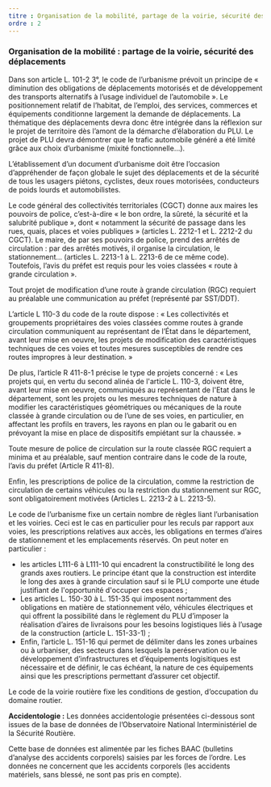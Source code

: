 ```yaml
---
titre : Organisation de la mobilité, partage de la voirie, sécurité des déplacements
ordre : 2
---
```

### Organisation de la mobilité : partage de la voirie, sécurité des déplacements

Dans son article L. 101-2 3°, le code de l’urbanisme prévoit un principe de « diminution des obligations de
déplacements motorisés et de développement des transports alternatifs à l’usage individuel de
l’automobile ». Le positionnement relatif de l’habitat, de l’emploi, des services, commerces et équipements conditionne largement la demande de déplacements. La thématique des déplacements devra donc être
intégrée dans la réflexion sur le projet de territoire dès l’amont de la démarche d’élaboration du PLU. Le
projet de PLU devra démontrer que le trafic automobile généré a été limité grâce aux choix d’urbanisme
(mixité fonctionnelle...).

L’établissement d’un document d’urbanisme doit être l’occasion d’appréhender de façon globale le sujet
des déplacements et de la sécurité de tous les usagers piétons, cyclistes, deux roues motorisées,
conducteurs de poids lourds et automobilistes.

Le code général des collectivités territoriales (CGCT) donne aux maires les pouvoirs de police, c’est-à-dire
« le bon ordre, la sûreté, la sécurité et la salubrité publique », dont « notamment la sécurité de passage
dans les rues, quais, places et voies publiques » (articles L. 2212-1 et L. 2212-2 du CGCT). Le maire, de
par ses pouvoirs de police, prend des arrêtés de circulation : par des arrêtés motivés, il organise la
circulation, le stationnement… (articles L. 2213-1 à L. 2213-6 de ce même code). Toutefois, l’avis du préfet
est requis pour les voies classées « route à grande circulation ».

Tout projet de modification d’une route à grande circulation (RGC) requiert au préalable une
communication au préfet (représenté par SST/DDT).

L’article L 110-3 du code de la route dispose : « Les collectivités et groupements propriétaires des voies
classées comme routes à grande circulation communiquent au représentant de l’État dans le département,
avant leur mise en oeuvre, les projets de modification des caractéristiques techniques de ces voies et
toutes mesures susceptibles de rendre ces routes impropres à leur destination. »

De plus, l’article R 411-8-1 précise le type de projets concerné : « Les projets qui, en vertu du second
alinéa de l'article L. 110-3, doivent être, avant leur mise en oeuvre, communiqués au représentant de l'Etat
dans le département, sont les projets ou les mesures techniques de nature à modifier les caractéristiques
géométriques ou mécaniques de la route classée à grande circulation ou de l’une de ses voies, en
particulier, en affectant les profils en travers, les rayons en plan ou le gabarit ou en prévoyant la mise en
place de dispositifs empiétant sur la chaussée. »

Toute mesure de police de circulation sur la route classée RGC requiert a minima et au préalable, sauf
mention contraire dans le code de la route, l’avis du préfet (Article R 411-8).

Enfin, les prescriptions de police de la circulation, comme la restriction de circulation de certains véhicules
ou la restriction du stationnement sur RGC, sont obligatoirement motivées (Articles L. 2213-2 à L. 2213-5).

Le code de l’urbanisme fixe un certain nombre de règles liant l’urbanisation et les voiries. Ceci est le cas
en particulier pour les reculs par rapport aux voies, les prescriptions relatives aux accès, les obligations en
termes d’aires de stationnement et les emplacements réservés. On peut noter en particulier :
- les articles L111-6 à L111-10 qui encadrent la constructibilité le long des grands axes routiers. Le principe
étant que la construction est interdite le long des axes à grande circulation sauf si le PLU comporte une
étude justifiant de l'opportunité d'occuper ces espaces ;
- Les articles L. 150-30 à L. 151-35 qui imposent nortamment des obligations en matière de stationnement
vélo, véhicules électriques et qui offrent la possibilité dans le règlement du PLU d’imposer la réalisation
d’aires de livraisons pour les besoins logistiques liés à l’usage de la construction (article L. 151-33-1) ;
- Enfin, l’article L. 151-16 qui permet de délimiter dans les zones urbaines ou à urbaniser, des secteurs
dans lesquels la peréservation ou le développement d’infrastructures et d’équipements logisitiques est
nécessaire et de définir, le cas échéant, la nature de ces équipements ainsi que les prescriptions
permettant d’assurer cet objectif.

Le code de la voirie routière fixe les conditions de gestion, d’occupation du domaine routier.

**Accidentologie :**
Les données accidentologie présentées ci-dessous sont issues de la base de données de l’Observatoire
National Interministériel de la Sécurité Routière.

Cette base de données est alimentée par les fiches BAAC (bulletins d’analyse des accidents corporels)
saisies par les forces de l’ordre.
Les données ne concernent que les accidents corporels (les accidents matériels, sans blessé, ne sont pas
pris en compte).
